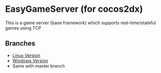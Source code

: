 EasyGameServer (for cocos2dx) 
==============
This is a game server (base framework) which supports real-time/stateful games using TCP

## Branches

* [Linux Version](https://github.com/zeliard/EasyGameServer/tree/linux)
* [Windows Version](https://github.com/zeliard/EasyGameServer/tree/windows)
 * Same with master branch
